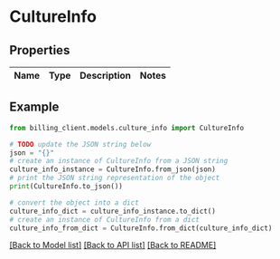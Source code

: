 # CultureInfo


## Properties

Name | Type | Description | Notes
------------ | ------------- | ------------- | -------------

## Example

```python
from billing_client.models.culture_info import CultureInfo

# TODO update the JSON string below
json = "{}"
# create an instance of CultureInfo from a JSON string
culture_info_instance = CultureInfo.from_json(json)
# print the JSON string representation of the object
print(CultureInfo.to_json())

# convert the object into a dict
culture_info_dict = culture_info_instance.to_dict()
# create an instance of CultureInfo from a dict
culture_info_from_dict = CultureInfo.from_dict(culture_info_dict)
```
[[Back to Model list]](../README.md#documentation-for-models) [[Back to API list]](../README.md#documentation-for-api-endpoints) [[Back to README]](../README.md)


